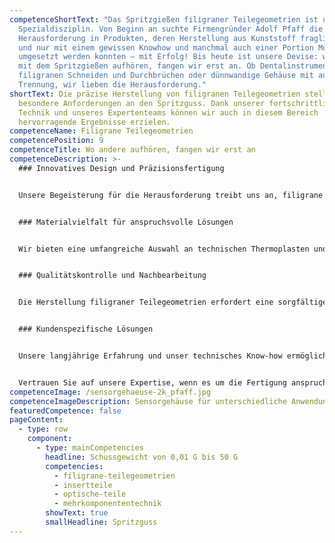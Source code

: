 ```yaml
---
competenceShortText: "Das Spritzgießen filigraner Teilegeometrien ist unsere
  Spezialdisziplin. Von Beginn an suchte Firmengründer Adolf Pfaff die
  Herausforderung in Produkten, deren Herstellung aus Kunststoff fraglich waren
  und nur mit einem gewissen Knowhow und manchmal auch einer Portion Mut
  umgesetzt werden konnten – mit Erfolg! Bis heute ist unsere Devise: wo andere
  mit dem Spritzgießen aufhören, fangen wir erst an. Ob Dentalinstrumente mit
  filigranen Schneiden und Durchbrüchen oder dünnwandige Gehäuse mit aufwändiger
  Trennung, wir lieben die Herausforderung."
shortText: Die präzise Herstellung von filigranen Teilegeometrien stellt
  besondere Anforderungen an den Spritzguss. Dank unserer fortschrittlichen
  Technik und unseres Expertenteams können wir auch in diesem Bereich
  hervorragende Ergebnisse erzielen.
competenceName: Filigrane Teilegeometrien
competencePosition: 9
competenceTitle: Wo andere aufhören, fangen wir erst an
competenceDescription: >-
  ### Innovatives Design und Präzisionsfertigung


  Unsere Begeisterung für die Herausforderung treibt uns an, filigrane Teilegeometrien mit höchster Präzision und Qualität herzustellen. Dank modernster Technologie und einem erfahrenen Team meistern wir die Fertigung von anspruchsvollen Geometrien und hauchdünnen Wandstärken.


  ### Materialvielfalt für anspruchsvolle Lösungen


  Wir bieten eine umfangreiche Auswahl an technischen Thermoplasten und Hochleistungskunststoffen, die es uns ermöglicht, die optimalen Materialien für die jeweilige Anwendung auszuwählen. Von PMMA über POM bis hin zu PEEK oder PPSU - wir finden die passende Lösung für filigrane Teilegeometrien mit den gewünschten Eigenschaften.


  ### Qualitätskontrolle und Nachbearbeitung


  Die Herstellung filigraner Teilegeometrien erfordert eine sorgfältige Qualitätskontrolle. Unser erfahrenes Team überwacht den gesamten Fertigungsprozess und stellt sicher, dass jedes Teil unseren hohen Standards entspricht. Wenn nötig, führen wir auch zusätzliche Nachbearbeitungsschritte, wie das Stanzen oder Bedrucken der Teile, durch, um den Anforderungen unserer Kunden gerecht zu werden.


  ### Kundenspezifische Lösungen


  Unsere langjährige Erfahrung und unser technisches Know-how ermöglichen es uns, maßgeschneiderte Lösungen für filigrane Teilegeometrien zu entwickeln und umzusetzen. Wir stehen unseren Kunden zur Seite, um ihre individuellen Anforderungen zu verstehen und anspruchsvolle Produkte zu verwirklichen.


  Vertrauen Sie auf unsere Expertise, wenn es um die Fertigung anspruchsvoller, filigraner Kunststoffteile geht. Wir nehmen die Herausforderung an und setzen Ihre Ideen in die Realität um - mit Präzision, Innovation und Leidenschaft.
competenceImage: /sensorgehaeuse-2k_pfaff.jpg
competenceImageDescription: Sensorgehäuse für unterschiedliche Anwendungen
featuredCompetence: false
pageContent:
  - type: row
    component:
      - type: mainCompetencies
        headline: Schussgewicht von 0,01 G bis 50 G
        competencies:
          - filigrane-teilegeometrien
          - insertteile
          - optische-teile
          - mehrkomponententechnik
        showText: true
        smallHeadline: Spritzguss
---
```

